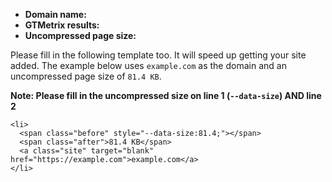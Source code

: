 * **Domain name:**
* **GTMetrix results:**
* **Uncompressed page size:**

Please fill in the following template too. It will speed up getting your site added. The example below uses `example.com` as the domain and an uncompressed page size of `81.4 KB`.

**Note: Please fill in the uncompressed size on line 1 (`--data-size`) AND line 2**

```
<li>
  <span class="before" style="--data-size:81.4;"></span>
  <span class="after">81.4 KB</span>
  <a class="site" target="blank" href="https://example.com">example.com</a>
</li>
```
